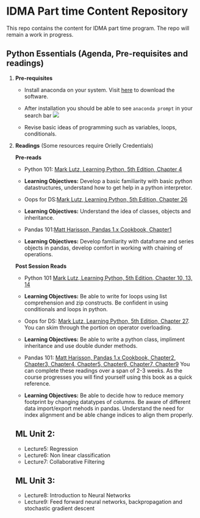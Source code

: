 # IDMA Part time Content Repository

This repo contains the content for IDMA part time program. The repo will remain a work in progress.

## Python Essentials (Agenda, Pre-requisites and readings) 

1. **Pre-requisites**

   - Install anaconda on your system. Visit [here](https://www.anaconda.com/products/individual) to download the software.

   - After installation you should be able to see `anaconda prompt` in your search bar ![](.assets/../assets/images/anaconda.png)

   - Revise basic ideas of programming such as variables, loops, conditionals.


2. **Readings** (Some resources require Orielly Credentials)

    **Pre-reads**

   - Python 101: [Mark Lutz, Learning Python, 5th Edition, Chapter 4](https://learning.oreilly.com/library/view/learning-python-5th/9781449355722/ch04.html#introducing_python_object_types)
   
   - **Learning Objectives:** Develop a basic familiarity with basic python datastructures, understand how to get help in a python interpretor.

   - Oops for DS:[Mark Lutz, Learning Python, 5th Edition, Chapter 26](https://learning.oreilly.com/library/view/learning-python-5th/9781449355722/ch26.html#oop_colon_the_big_picture)

   - **Learning Objectives:** Understand the idea of classes, objects and inheritance.

   - Pandas 101:[Matt Harisson, Pandas 1.x Cookbook, Chapter1](https://learning.oreilly.com/library/view/pandas-1x-cookbook/9781839213106/Text/Chapter_1.xhtml#_idParaDest-11)
   - **Learning Objectives:** Develop familiarity with dataframe and series objects in pandas, develop comfort in working with chaining of operations. 
    
    **Post Session Reads**
    - Python 101 [Mark Lutz, Learning Python, 5th Edition, Chapter 10, 13, 14](https://learning.oreilly.com/library/view/learning-python-5th/9781449355722/)

    - **Learning Objectives:** Be able to write for loops using list comprehension and zip constructs. Be confident in using conditionals and loops in python.

    - Oops for DS: [Mark Lutz, Learning Python, 5th Edition, Chapter 27](https://learning.oreilly.com/library/view/learning-python-5th/9781449355722/ch27.html#class_coding_basics). You can skim through the portion on operator overloading.

    - **Learning Objectives:** Be able to write a python class, impliment inheritance and use double dunder methods.

    - Pandas 101: [Matt Harisson, Pandas 1.x Cookbook, Chapter2, Chapter3, Chapter4, Chapter5, Chapter6, Chapter7, Chapter9](https://learning.oreilly.com/library/view/pandas-1x-cookbook/9781839213106/) You can complete these readings over a span of 2-3 weeks. As the course progresses you will find yourself using this book as a quick reference.

    - **Learning Objectives:** Be able to decide how to reduce memory footprint by changing datatypes of columns. Be aware of different data import/export mehods in pandas. Understand the need for index alignment and be able change indices to align them properly.

    ## ML Unit 2:
    - Lecture5: Regression
    - Lecture6: Non linear classification
    - Lecture7: Collaborative Filtering

    ## ML Unit 3:
    - Lecture8: Introduction to Neural Networks
    - Lecture9: Feed forward neural networks, backpropagation and stochastic gradient descent